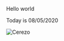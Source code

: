 Hello world

Today is 08/05/2020

![Cerezo](https://asianortheast.com/wp-content/uploads/2019/04/cerezo-japones-720x340.jpg)